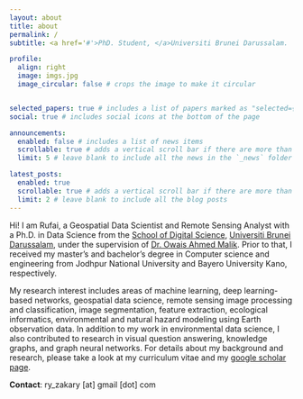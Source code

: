 ```yaml
---
layout: about
title: about
permalink: /
subtitle: <a href='#'>PhD. Student, </a>Universiti Brunei Darussalam.

profile:
  align: right
  image: imgs.jpg
  image_circular: false # crops the image to make it circular


selected_papers: true # includes a list of papers marked as "selected={true}"
social: true # includes social icons at the bottom of the page

announcements:
  enabled: false # includes a list of news items
  scrollable: true # adds a vertical scroll bar if there are more than 3 news items
  limit: 5 # leave blank to include all the news in the `_news` folder

latest_posts:
  enabled: true
  scrollable: true # adds a vertical scroll bar if there are more than 3 new posts items
  limit: 2 # leave blank to include all the blog posts
---
```


Hi! I am Rufai, a Geospatial Data Scientist and Remote Sensing Analyst with a Ph.D. in Data Science from the  [School of Digital Science](https://sds.ubd.edu.bn/), [Universiti Brunei Darussalam](https://ubd.edu.bn/), under the supervision of [Dr. Owais Ahmed Malik](https://scholar.google.com/citations?user=4rCcXLsAAAAJ&hl=en). Prior to that, I received my master’s and bachelor’s degree in Computer science and engineering from Jodhpur National University and Bayero University Kano, respectively. 

My research interest includes areas of machine learning, deep learning-based networks, geospatial data science, remote sensing image processing and classification, image segmentation, feature extraction, ecological informatics, environmental and natural hazard modeling using Earth observation data. In addition to my work in environmental data science, I also contributed to research in visual question answering, knowledge graphs, and graph neural networks. For details about my background and research, please take a look at my curriculum vitae and my [google scholar page](https://scholar.google.com/citations?hl=en&user=2m8f6TsAAAAJ).

**Contact**: ry_zakary [at] gmail [dot] com
